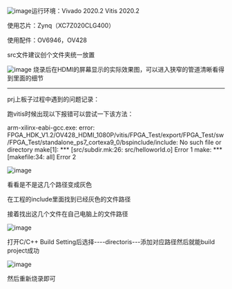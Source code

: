 ![image](https://github.com/user-attachments/assets/3e0266ba-3c9b-4cfb-bbd9-e69a710dd1b8)运行环境：Vivado 2020.2
          Vitis 2020.2

使用芯片：Zynq（XC7Z020CLG400）

使用配件：OV6946，OV428


src文件建议创个文件夹统一放置


![image](https://github.com/user-attachments/assets/a46530b6-6530-449f-b6ac-2771f4dce124)
烧录后在HDMI的屏幕显示的实际效果图，可以进入狭窄的管道清晰看得到里面的细节





**************************************************************************************************************************************
prj上板子过程中遇到的问题记录：

跑vitis时候出现以下报错可以尝试一下该方法：
 
arm-xilinx-eabi-gcc.exe: error: FPGA_HDK_V1.2/OV428_HDMI_1080P/vitis/FPGA_Test/export/FPGA_Test/sw/FPGA_Test/standalone_ps7_cortexa9_0/bspinclude/include: No such file or directory
 make[1]: *** [src/subdir.mk:26: src/helloworld.o] Error 1
 make: *** [makefile:34: all] Error 2

![image](https://github.com/user-attachments/assets/7c92056d-9da6-4ec7-bc44-a4ad627f1a4d)

看看是不是这几个路径变成灰色

在工程的include里面找到已经灰色的文件路径

接着找出这几个文件在自己电脑上的文件路径

![image](https://github.com/user-attachments/assets/372e0e4b-6bc7-4526-9fee-a2e879c83799)

打开C/C++ Build Setting后选择----directoris---添加对应路径然后就能build project成功

![image](https://github.com/user-attachments/assets/2ac3315a-9893-45a7-b3da-ac085dd47c76)


然后重新烧录即可
